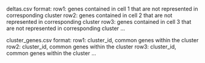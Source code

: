 deltas.csv format:
row1: genes contained in cell 1 that are not represented in corresponding cluster
row2: genes contained in cell 2 that are not represented in corresponding cluster
row3: genes contained in cell 3 that are not represented in corresponding cluster
...

cluster_genes.csv format:
row1: cluster_id, common genes within the cluster
row2: cluster_id, common genes within the cluster
row3: cluster_id, common genes within the cluster
...
